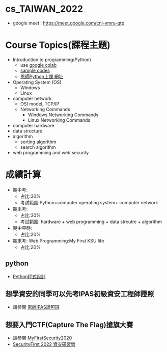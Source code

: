 # cs_TAIWAN_2022 
 
 - google meet :  https://meet.google.com/cnj-ymru-gtp
 
 
# Course Topics(課程主題)
- Intruduction to programming(Python)
  - use [google colab](https://colab.research.google.com/) 
  - [sample codes](https://github.com/MyDearGreatTeacher/ComputerScience2022/blob/main/Python_code.md)
  - [恩師Python上課 網址](https://github.com/MyDearGreatTeacher/python2022) 
- Operating System (OS)
  - Windows 
  - Linux
- computer network
  - OSI model, TCP/IP  
  - Networking Commands 
    - Windows Networking Commands 
    - Linux Networking Commands 
- computer hardware
- data structure
- algorithm
  - sorting algorithm  
  - search algorithm
- web programming and web security 

# 成績計算
- 期中考:
  - 占比:30%
  - 考試範圍:Python+computer  operating system+ computer network
- 期末考:
  - 占比:30%
  - 考試範圍: hardware + web programming + data strcutre + algorithm
- 期中平時:
  - 占比:20%
- 期末考: Web Programming:My First KSU life
  - 占比:20%

## python
- [Python程式設計](https://github.com/MyDearGreatTeacher/python2022)

## 想學資安的同學可以先考IPAS初級資安工程師證照
- 請參閱 [恩師IPAS證照班](https://github.com/MyDearGreatTeacher/IPAS2022)

## 想要入門CTF(Capture The Flag)搶旗大賽
- 請參閱 [MyFirstSecurity2020](https://github.com/MyFirstSecurity2020?tab=repositories)
- [SecurityFirst 2022 資安研習營](https://github.com/MyFirstSecurity2020/SecurityFirst2022)
